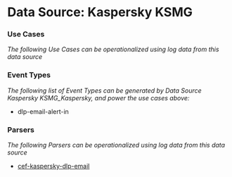 Data Source: Kaspersky KSMG
===========================

### Use Cases

_The following Use Cases can be operationalized using log data from this data source_



### Event Types

_The following list of Event Types can be generated by Data Source Kaspersky KSMG_Kaspersky, and power the use cases above:_

- dlp-email-alert-in


### Parsers

_The following Parsers can be operationalized using log data from this data source_

* [cef-kaspersky-dlp-email](parserContent_cef-kaspersky-dlp-email.md)
